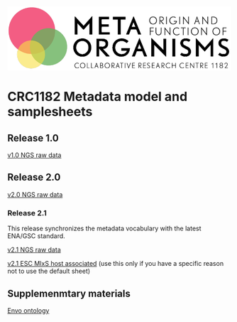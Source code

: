 ![CRC Logo](/images/logo-en_black.png)

# CRC1182 Metadata model and samplesheets

## Release 1.0

[v1.0 NGS raw data](1.0/ngs.md)

## Release 2.0

[v2.0 NGS raw data](2.0/ngs.md)

### Release 2.1

This release synchronizes the metadata vocabulary with the latest ENA/GSC standard. 

[v2.1 NGS raw data](2.1/ngs.md)

[v2.1 ESC MIxS host associated](2.1/gsc_host.md)
(use this only if you have a specific reason not to use the default sheet)

## Supplemenmtary materials

[Envo ontology](../ontologies/envo/README.md)

